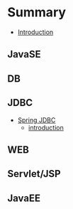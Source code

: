 # Summary

* [Introduction](README.md)

## JavaSE

## DB

## JDBC

* [Spring JDBC](jdbc/spring-jdbc.md)
  * [introduction](jdbc/spring-jdbc/introduction.md)

## WEB

## Servlet/JSP

## JavaEE

